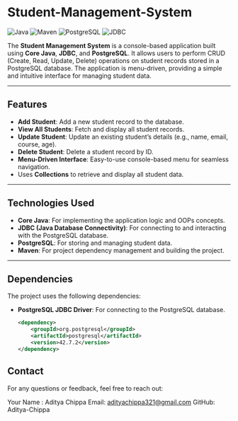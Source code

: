 # Student-Management-System

![Java](https://img.shields.io/badge/Java-21-blue)
![Maven](https://img.shields.io/badge/Maven-4.0.0-red)
![PostgreSQL](https://img.shields.io/badge/PostgreSQL-16-green)
![JDBC](https://img.shields.io/badge/JDBC-4.3-orange)


The **Student Management System** is a console-based application built using **Core Java**, **JDBC**, and **PostgreSQL**. It allows users to perform CRUD (Create, Read, Update, Delete) operations on student records stored in a PostgreSQL database. The application is menu-driven, providing a simple and intuitive interface for managing student data.

---

## Features

- **Add Student**: Add a new student record to the database.
- **View All Students**: Fetch and display all student records.
- **Update Student**: Update an existing student’s details (e.g., name, email, course, age).
- **Delete Student**: Delete a student record by ID.
- **Menu-Driven Interface**: Easy-to-use console-based menu for seamless navigation.
- Uses **Collections** to retrieve and display all student data.

---

## Technologies Used

- **Core Java**: For implementing the application logic and OOPs concepts.
- **JDBC (Java Database Connectivity)**: For connecting to and interacting with the PostgreSQL database.
- **PostgreSQL**: For storing and managing student data.
- **Maven**: For project dependency management and building the project.

---

## Dependencies

The project uses the following dependencies:

- **PostgreSQL JDBC Driver**: For connecting to the PostgreSQL database.
  ```xml
  <dependency>
      <groupId>org.postgresql</groupId>
      <artifactId>postgresql</artifactId>
      <version>42.7.2</version>
  </dependency>

 ## Contact
 
For any questions or feedback, feel free to reach out:

Your Name : Aditya Chippa
Email: adityachippa321@gmail.com
GitHub: Aditya-Chippa
